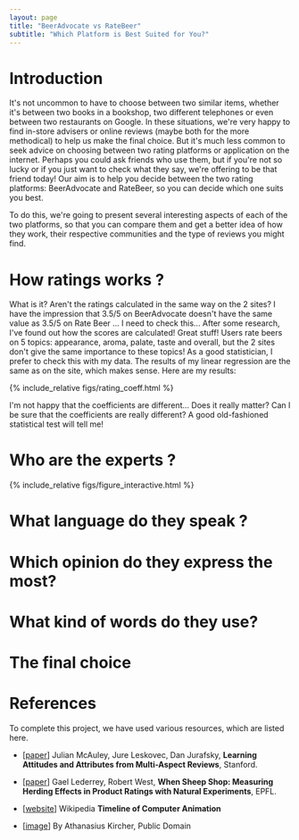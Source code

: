 ```yaml
---
layout: page
title: "BeerAdvocate vs RateBeer" 
subtitle: "Which Platform is Best Suited for You?"
---
```


# Introduction
It's not uncommon to have to choose between two similar items, whether it's between two books in a bookshop, two different telephones or even between two restaurants on Google. In these situations, we're very happy to find in-store advisers or online reviews (maybe both for the more methodical) to help us make the final choice. But it's much less common to seek advice on choosing between two rating platforms or application on the internet. Perhaps you could ask friends who use them, but if you're not so lucky or if you just want to check what they say, we're offering to be that friend today! Our aim is to help you decide between the two rating platforms: BeerAdvocate and RateBeer, so you can decide which one suits you best. 

To do this, we're going to present several interesting aspects of each of the two platforms, so that you can compare them and get a better idea of how they work, their respective communities and the type of reviews you might find.

# How ratings works ?

What is it? Aren't the ratings calculated in the same way on the 2 sites? I have the impression that 3.5/5 on BeerAdvocate doesn't have the same value as 3.5/5 on Rate Beer ... I need to check this...
After some research, I've found out how the scores are calculated! Great stuff! Users rate beers on 5 topics: appearance, aroma, palate, taste and overall, but the 2 sites don't give the same importance to these topics! As a good statistician, I prefer to check this with my data. The results of my linear regression are the same as on the site, which makes sense. Here are my results: 

{% include_relative figs/rating_coeff.html %}

I'm not happy that the coefficients are different... Does it really matter? Can I be sure that the coefficients are really different? A good old-fashioned statistical test will tell me!  


# Who are the experts ?

{% include_relative figs/figure_interactive.html %}

# What language do they speak ?

# Which opinion do they express the most?

# What kind of words do they use?

# The final choice

# References

To complete this project, we have used various resources, which are listed here.

- [[paper][A]] Julian McAuley, Jure Leskovec, Dan Jurafsky, **Learning Attitudes and Attributes from Multi-Aspect Reviews**, Stanford.

- [[paper][B]] Gael Lederrey, Robert West, **When Sheep Shop: Measuring Herding Effects in Product Ratings with Natural Experiments**, EPFL.



- [[website][14]] Wikipedia **Timeline of Computer Animation**

- [[image][G]] By Athanasius Kircher, Public Domain

[A]: https://stanford.edu (ajustez avec le lien direct si disponible)
[B]: https://dlab.epfl.ch/people/west/pub/Lederrey-West_WWW-18.pdf

[14]: https://en.wikipedia.org/wiki/Timeline_of_computer_animation_in_film_and_television
[G]: https://commons.wikimedia.org/w/index.php?curid=52666213
